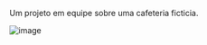 Um projeto em equipe sobre uma cafeteria ficticia.

![image](https://github.com/user-attachments/assets/bdac0264-170d-461b-96f6-1c55b639aaf3)
